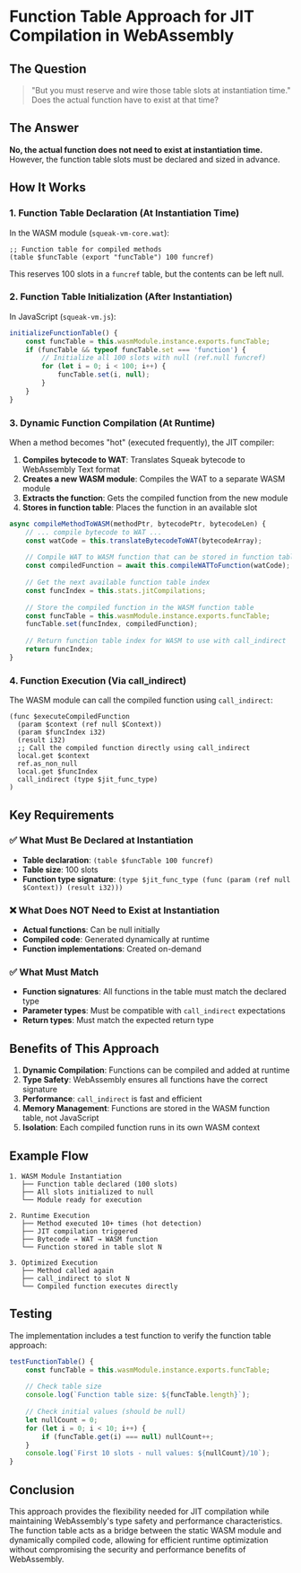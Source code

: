 # Function Table Approach for JIT Compilation in WebAssembly

## The Question

> "But you must reserve and wire those table slots at instantiation time." Does the actual function have to exist at that time?

## The Answer

**No, the actual function does not need to exist at instantiation time.** However, the function table slots must be declared and sized in advance.

## How It Works

### 1. Function Table Declaration (At Instantiation Time)

In the WASM module (`squeak-vm-core.wat`):
```wat
;; Function table for compiled methods
(table $funcTable (export "funcTable") 100 funcref)
```

This reserves 100 slots in a `funcref` table, but the contents can be left null.

### 2. Function Table Initialization (After Instantiation)

In JavaScript (`squeak-vm.js`):
```javascript
initializeFunctionTable() {
    const funcTable = this.wasmModule.instance.exports.funcTable;
    if (funcTable && typeof funcTable.set === 'function') {
        // Initialize all 100 slots with null (ref.null funcref)
        for (let i = 0; i < 100; i++) {
            funcTable.set(i, null);
        }
    }
}
```

### 3. Dynamic Function Compilation (At Runtime)

When a method becomes "hot" (executed frequently), the JIT compiler:

1. **Compiles bytecode to WAT**: Translates Squeak bytecode to WebAssembly Text format
2. **Creates a new WASM module**: Compiles the WAT to a separate WASM module
3. **Extracts the function**: Gets the compiled function from the new module
4. **Stores in function table**: Places the function in an available slot

```javascript
async compileMethodToWASM(methodPtr, bytecodePtr, bytecodeLen) {
    // ... compile bytecode to WAT ...
    const watCode = this.translateBytecodeToWAT(bytecodeArray);
    
    // Compile WAT to WASM function that can be stored in function table
    const compiledFunction = await this.compileWATToFunction(watCode);
    
    // Get the next available function table index
    const funcIndex = this.stats.jitCompilations;
    
    // Store the compiled function in the WASM function table
    const funcTable = this.wasmModule.instance.exports.funcTable;
    funcTable.set(funcIndex, compiledFunction);
    
    // Return function table index for WASM to use with call_indirect
    return funcIndex;
}
```

### 4. Function Execution (Via call_indirect)

The WASM module can call the compiled function using `call_indirect`:

```wat
(func $executeCompiledFunction
  (param $context (ref null $Context))
  (param $funcIndex i32)
  (result i32)
  ;; Call the compiled function directly using call_indirect
  local.get $context
  ref.as_non_null
  local.get $funcIndex
  call_indirect (type $jit_func_type)
)
```

## Key Requirements

### ✅ What Must Be Declared at Instantiation
- **Table declaration**: `(table $funcTable 100 funcref)`
- **Table size**: 100 slots
- **Function type signature**: `(type $jit_func_type (func (param (ref null $Context)) (result i32)))`

### ❌ What Does NOT Need to Exist at Instantiation
- **Actual functions**: Can be null initially
- **Compiled code**: Generated dynamically at runtime
- **Function implementations**: Created on-demand

### ✅ What Must Match
- **Function signatures**: All functions in the table must match the declared type
- **Parameter types**: Must be compatible with `call_indirect` expectations
- **Return types**: Must match the expected return type

## Benefits of This Approach

1. **Dynamic Compilation**: Functions can be compiled and added at runtime
2. **Type Safety**: WebAssembly ensures all functions have the correct signature
3. **Performance**: `call_indirect` is fast and efficient
4. **Memory Management**: Functions are stored in the WASM function table, not JavaScript
5. **Isolation**: Each compiled function runs in its own WASM context

## Example Flow

```
1. WASM Module Instantiation
   ├── Function table declared (100 slots)
   ├── All slots initialized to null
   └── Module ready for execution

2. Runtime Execution
   ├── Method executed 10+ times (hot detection)
   ├── JIT compilation triggered
   ├── Bytecode → WAT → WASM function
   └── Function stored in table slot N

3. Optimized Execution
   ├── Method called again
   ├── call_indirect to slot N
   └── Compiled function executes directly
```

## Testing

The implementation includes a test function to verify the function table approach:

```javascript
testFunctionTable() {
    const funcTable = this.wasmModule.instance.exports.funcTable;
    
    // Check table size
    console.log(`Function table size: ${funcTable.length}`);
    
    // Check initial values (should be null)
    let nullCount = 0;
    for (let i = 0; i < 10; i++) {
        if (funcTable.get(i) === null) nullCount++;
    }
    console.log(`First 10 slots - null values: ${nullCount}/10`);
}
```

## Conclusion

This approach provides the flexibility needed for JIT compilation while maintaining WebAssembly's type safety and performance characteristics. The function table acts as a bridge between the static WASM module and dynamically compiled code, allowing for efficient runtime optimization without compromising the security and performance benefits of WebAssembly. 